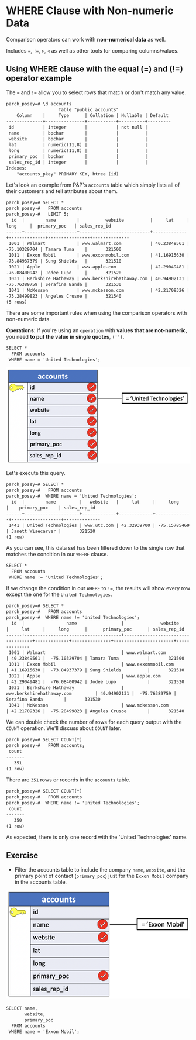 # WHERE Clause with Non-numeric Data

Comparison operators can work with **non-numerical data** as well.

Includes `=`, `!=`, `>`, `<` as well as other tools for comparing columns/values.

## Using WHERE clause with the equal (=) and (!=) operator example

The `=` and `!=` allow you to select rows that match or don't match any value.

```console
parch_posey=# \d accounts
                    Table "public.accounts"
    Column    |     Type      | Collation | Nullable | Default
--------------+---------------+-----------+----------+---------
 id           | integer       |           | not null |
 name         | bpchar        |           |          |
 website      | bpchar        |           |          |
 lat          | numeric(11,8) |           |          |
 long         | numeric(11,8) |           |          |
 primary_poc  | bpchar        |           |          |
 sales_rep_id | integer       |           |          |
Indexes:
    "accounts_pkey" PRIMARY KEY, btree (id)
```

Let's look an example from P&P's `accounts` table which simply lists all of their customers and tell attributes about them.

```console
parch_posey=# SELECT *
parch_posey-#   FROM accounts
parch_posey-#   LIMIT 5;
  id  |        name        |          website          |     lat     |     long     |  primary_poc   | sales_rep_id
------+--------------------+---------------------------+-------------+--------------+----------------+--------------
 1001 | Walmart            | www.walmart.com           | 40.23849561 | -75.10329704 | Tamara Tuma    |       321500
 1011 | Exxon Mobil        | www.exxonmobil.com        | 41.16915630 | -73.84937379 | Sung Shields   |       321510
 1021 | Apple              | www.apple.com             | 42.29049481 | -76.08400942 | Jodee Lupo     |       321520
 1031 | Berkshire Hathaway | www.berkshirehathaway.com | 40.94902131 | -75.76389759 | Serafina Banda |       321530
 1041 | McKesson           | www.mckesson.com          | 42.21709326 | -75.28499823 | Angeles Crusoe |       321540
(5 rows)
```

There are some important rules when using the comparison operators with non-numeric data.

**Operations**: If you're using an `operation` with **values that are not-numeric**, you need **to put the value in single quotes**, `('')`.

```console
SELECT *
  FROM accounts
 WHERE name = 'United Technologies';
```

![18 where](./images/18_where.png)

Let's execute this query.

```console
parch_posey=# SELECT *
parch_posey-#   FROM accounts
parch_posey-#  WHERE name = 'United Technologies';
  id  |        name         |   website   |     lat     |     long     |    primary_poc    | sales_rep_id
------+---------------------+-------------+-------------+--------------+-------------------+--------------
 1441 | United Technologies | www.utc.com | 42.32939700 | -75.15785469 | Janett Wisecarver |       321520
(1 row)
```

As you can see, this data set has been filtered down to the single row that matches the condition in our `WHERE` clause.

```console
SELECT *
  FROM accounts
 WHERE name != 'United Technologies';
```

If we change the condition in our `WHERE` to `!=`, the results will show every row except the one for the `United Technologies`.

```console
parch_posey=# SELECT *
parch_posey-#   FROM accounts
parch_posey-#  WHERE name != 'United Technologies';
  id  |                name                 |              website              |     lat     |     long      |      primary_poc      | sales_rep_id
------+-------------------------------------+-----------------------------------+-------------+---------------+-----------------------+--------------
 1001 | Walmart                             | www.walmart.com                   | 40.23849561 |  -75.10329704 | Tamara Tuma           |       321500
 1011 | Exxon Mobil                         | www.exxonmobil.com                | 41.16915630 |  -73.84937379 | Sung Shields          |       321510
 1021 | Apple                               | www.apple.com                     | 42.29049481 |  -76.08400942 | Jodee Lupo            |       321520
 1031 | Berkshire Hathaway                  | www.berkshirehathaway.com         | 40.94902131 |  -75.76389759 | Serafina Banda        |       321530
 1041 | McKesson                            | www.mckesson.com                  | 42.21709326 |  -75.28499823 | Angeles Crusoe        |       321540
```

We can double check the number of rows for each query output with the `COUNT` operation. We'll discuss about `COUNT` later.

```console
parch_posey=# SELECT COUNT(*)
parch_posey-#   FROM accounts;
 count
-------
   351
(1 row)
```

There are `351` rows or records in the `accounts` table.

```console
parch_posey=# SELECT COUNT(*)
parch_posey-#   FROM accounts
parch_posey-#  WHERE name != 'United Technologies';
 count
-------
   350
(1 row)
```

As expected, there is only one record with the 'United Technologies' name.

## Exercise

- Filter the accounts table to include the company `name`, `website`, and the primary point of contact (`primary_poc`) just for the `Exxon Mobil` company in the accounts table.

![where 19](./images/19_where.png)

```console
SELECT name,
       website,
       primary_poc
  FROM accounts
 WHERE name = 'Exxon Mobil';
```
